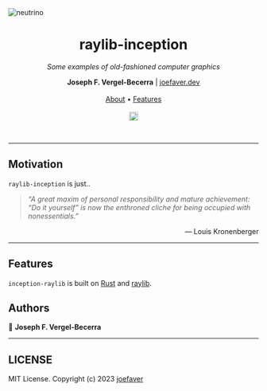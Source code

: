 <img heigth="4" src="https://i.imgur.com/JdFmK57.png" align="center" alt="neutrino">

<h1 align="center">raylib-inception</h1>

<p align="center"><i>Some examples of old-fashioned computer graphics</i></p>

<p align="center">
  <b>Joseph F. Vergel-Becerra</b> | <a href="https://joefaver.dev/">joefaver.dev</a>
  <br><br>
  <a href="#about">About</a> •
  <a href="#features">Features</a>
  <br><br>
  <a href="https://img.shields.io/badge/version-0.1.0-blue.svg?cacheSeconds=2592000">
    <img src="https://img.shields.io/badge/version-0.1.0-blue.svg?cacheSeconds=2592000" alt="Version" height="18">
  </a>
</p>
<br>

---


## Motivation

`raylib-inception` is just..

> *“A great maxim of personal responsibility and mature achievement: “Do it yourself” is now the enthroned cliche for being occupied with nonessentials.”*

<p align="right">— Louis Kronenberger</p>

---


## Features

`inception-raylib` is built on [Rust](https://www.rust-lang.org/) and [raylib](https://www.raylib.com/index.html).


## Authors

👤 **Joseph F. Vergel-Becerra**

---

## LICENSE

MIT License. Copyright (c) 2023 [joefaver](https://joefaver.dev)
